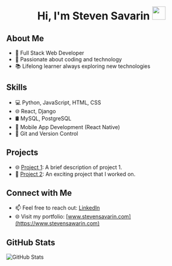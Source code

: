 <h1 align="center"><b>Hi, I'm Steven Savarin </b><img src="https://media.giphy.com/media/hvRJCLFzcasrR4ia7z/giphy.gif" width="35"></h1>

## About Me
- 🌟 Full Stack Web Developer
- 🚀 Passionate about coding and technology
- 📚 Lifelong learner always exploring new technologies

## Skills
- 💻 Python, JavaScript, HTML, CSS
- 🌐 React, Django
- 🛢️ MySQL, PostgreSQL
- 📱 Mobile App Development (React Native)
- 🚀 Git and Version Control

## Projects
- 🌐 [Project 1](link-to-project-1): A brief description of project 1.
- 🌟 [Project 2](link-to-project-2): An exciting project that I worked on.

## Connect with Me
- 📫 Feel free to reach out: [LinkedIn](https://www.linkedin.com/in/steven-savarin)
- 🌐 Visit my portfolio: [www.stevensavarin.com](https://www.stevensawarin.com)

## GitHub Stats
![GitHub Stats](https://github-readme-stats.vercel.app/api?username=Stevensavarin&show_icons=true&theme=dark)


